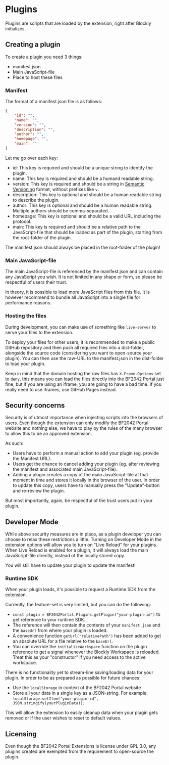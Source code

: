 # Plugins
Plugins are scripts that are loaded by the extension, right after Blockly initializes.

## Creating a plugin
To create a plugin you need 3 things:
- manifest.json
- Main JavaScript-file 
- Place to host these files

### Manifest
The format of a manifest.json file is as follows:
```json
{
    "id": "",
    "name": "",
    "version": "",
    "description": "",
    "author": "",
    "homepage": "",
    "main": ""
}
```

Let me go over each key:
- id: This key is required and should be a unique string to identify the plugin.
- name: This key is required and should be a humand readable string.
- version: This key is required and should be a string in [Semantic Versioning](https://semver.org/) format, without prefixes like `v`.
- description: This key is optional and should be a human readable string to describe the plugin.
- author: This key is optional and should be a human readable string. Multiple authors should be comma-separated.
- homepage: This key is optional and should be a valid URL including the protocol.
- main: This key is required and should be a relative path to the JavaScript-file that should be loaded as part of the plugin, starting from the root-folder of the plugin.

The manifest.json should always be placed in the root-folder of the plugin!

### Main JavaScript-file
The main JavaScript-file is referenced by the manifest.json and can contain any JavaScript you wish. It is not limited in any shape or form, so please be respectful of users their trust.

In theory, it is possible to load more JavaScript files from this file. It is however recommend to bundle all JavaScript into a single file for performance reasons.

### Hosting the files
During development, you can make use of something like `live-server` to serve your files to the extension.

To deploy your files for other users, it is recommended to make a public GitHub repository and then push all required files into a dist-folder, alongside the source code (considering you want to open-source your plugin). You can then use the raw-URL to the manifest.json in the dist-folder to load your plugin.

Keep in mind that the domain hosting the raw files has `X-Frame-Options` set to `deny`, this means you can load the files directly into the BF2042 Portal just fine, but if you are using an iframe, you are going to have a bad time. If you really need to use iframes, use GitHub Pages instead.

## Security concerns
Security is of utmost importance when injecting scripts into the browsers of users. Even though the extension can only modify the BF2042 Portal website and nothing else, we have to play by the rules of the many browser to allow this to be an approved extension.

As such:
- Users have to perform a manual action to add your plugin (eg. provide the Manifest URL).
- Users get the chance to cancel adding your plugin (eg. after reviewing the manifest and associated main JavaScript-file).
- Adding a plugin creates a copy of the main JavaScript-file at that moment in time and stores it locally in the browser of the user. In order to update this copy, users have to manually press the "Update"-button and re-review the plugin.

But most importantly, again, be respectful of the trust users put in your plugin.

## Developer Mode
While above security measures are in place, as a plugin developer you can choose to relax these restrictions a little. Turning on Developer Mode in the extension options will allow you to turn on "Live Reload" for your plugins. When Live Reload is enabled for a plugin, it will always load the main JavaScript-file directly, instead of the locally stored copy.

You will still have to update your plugin to update the manifest!

### Runtime SDK
When your plugin loads, it's possible to request a Runtime SDK from the extension. 

Currently, the feature-set is very limited, but you can do the following:
- `const plugin = BF2042Portal.Plugins.getPlugin("your-plugin-id")` to get reference to your runtime SDK.
- The reference will then contain the contents of your `manifest.json` and the `baseUrl` from where your plugin is loaded.
- A convenience function `getUrl("relativePath")` has been added to get an absolute URL for a file relative to the `baseUrl`.
- You can override the `initializeWorkspace` function on the plugin reference to get a signal whenever the Blockly Workspace is reloaded. Treat this as your "constructor" if you need access to the active workspace.
 
There is no functionality yet to stream-line saving/loading data for your plugin. In order to be as prepared as possible for future chances:
- Use the `localStorage` in context of the BF2042 Portal website
- Store all your data in a single key as a JSON-string. For example: `localStorage.setItem("your-plugin-id", JSON.stringify(yourPluginData));`

This will allow the extension to easily cleanup data when your plugin gets removed or if the user wishes to reset to default values.

## Licensing
Even though the BF2042 Portal Extensions is license under GPL 3.0, any plugins created are exempted from the requirement to open-source the plugin.